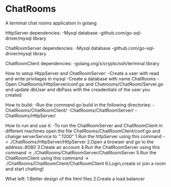 # ChatRooms
A terminal chat rooms application in golang

HttpServer dependencies:
    -Mysql database
    -github.com/go-sql-driver/mysql library


ChatRoomServer dependencies:
    -Mysql database
    -github.com/go-sql-driver/mysql library

ChatRoomClient dependencies:
    -golang.org/x/crypto/ssh/terminal library

How to setup HtppServer and ChatRoomServer:
    -Create a user with read and write privilages in mysql
    -Create a database with name ChatRooms
    -Open ChatRooms/HttpServer/conf.go and Chatrooms/ChatRoom/Server.go and update dbUser and dbPass
     with the creadentials of the user you created

How to build:
    -Run the command go build in the following directories:
        -ChatRooms/ChatRoomClient/
        -ChatRooms/ChatRoomServer/
        -ChatRooms/HttpServer/

How to run and use it:
    -To run the ChatRoomServer and ChatRoomClient in different machines open the file
      ChatRooms/ChatRoomClient/conf.go and change serverService to "<ip address of the machine that the server runs>:1200"
    1.Run the httpServer using this command -> ./ChatRooms/HttpServer/HttpServer
    2.Open a browser and go to the address:<Ip address of the machince that http server runs>:8080
    3.Create an account
    4.Run the ChatRoomServer using this command -> ./ChatRooms/ChatRoomServer/ChatRoomServer
    5.Run the ChatRoomClient using this command -> ./ChatRooms/ChatRoomClient/ChatRoomClient
    6.Login,create or join a room and start chatting!

What left:
    1.Better design of the html files
    2.Create a load balancer